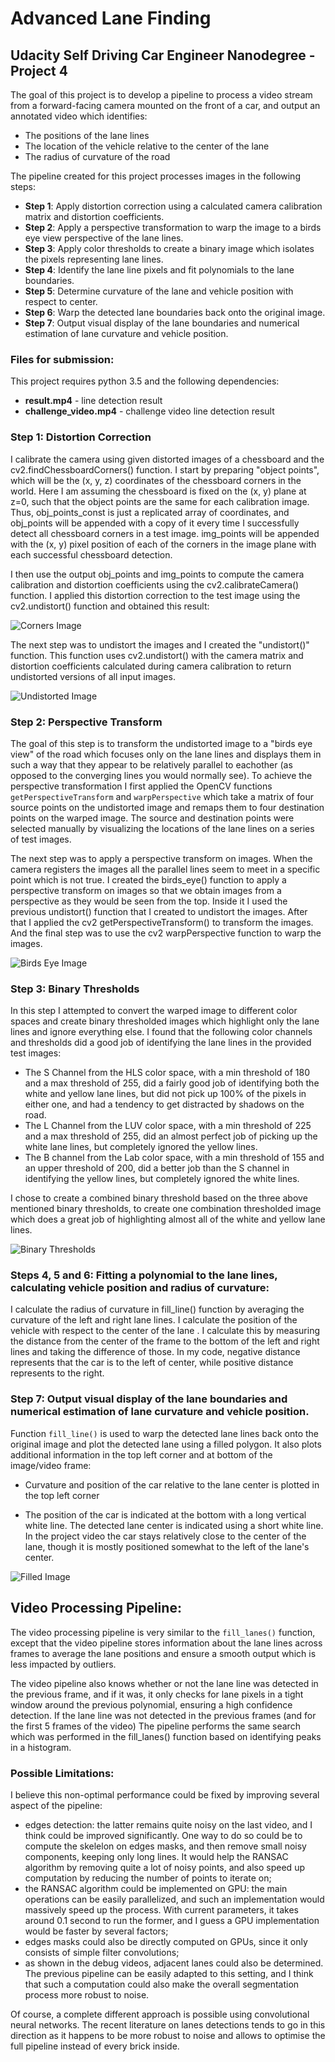 # Advanced Lane Finding

## Udacity Self Driving Car Engineer Nanodegree - Project 4

The goal of this project is to develop a pipeline to process a video stream from a forward-facing camera mounted on the front of a car, and output an annotated video which identifies:
- The positions of the lane lines
- The location of the vehicle relative to the center of the lane
- The radius of curvature of the road

The pipeline created for this project processes images in the following steps:
- **Step 1**: Apply distortion correction using a calculated camera calibration matrix and distortion coefficients.
- **Step 2**: Apply a perspective transformation to warp the image to a birds eye view perspective of the lane lines.
- **Step 3**: Apply color thresholds to create a binary image which isolates the pixels representing lane lines.
- **Step 4**: Identify the lane line pixels and fit polynomials to the lane boundaries.
- **Step 5**: Determine curvature of the lane and vehicle position with respect to center.
- **Step 6**: Warp the detected lane boundaries back onto the original image.
- **Step 7**: Output visual display of the lane boundaries and numerical estimation of lane curvature and vehicle position.

### Files for submission:
This project requires python 3.5 and the following dependencies:
-  **result.mp4** - line detection result
-  **challenge_video.mp4** - challenge video line detection result

### Step 1: Distortion Correction
I calibrate the camera using given distorted images of a chessboard and the cv2.findChessboardCorners() function. I start by preparing "object points", which will be the (x, y, z) coordinates of the chessboard corners in the world. Here I am assuming the chessboard is fixed on the (x, y) plane at z=0, such that the object points are the same for each calibration image. Thus, obj_points_const is just a replicated array of coordinates, and obj_points will be appended with a copy of it every time I successfully detect all chessboard corners in a test image. img_points will be appended with the (x, y) pixel position of each of the corners in the image plane with each successful chessboard detection.

I then use the output obj_points and img_points to compute the camera calibration and distortion coefficients using the cv2.calibrateCamera() function. I applied this distortion correction to the test image using the cv2.undistort() function and obtained this result:

![Corners Image](./img/distortion_correction.jpg)

 The next step was to undistort the images and I created the "undistort()" function. This function uses cv2.undistort() with the camera matrix and distortion coefficients calculated during camera calibration to return undistorted versions of all input images.

![Undistorted Image](./img/undistorted.jpg)

### Step 2: Perspective Transform
The goal of this step is to transform the undistorted image to a "birds eye view" of the road which focuses only on the lane lines and displays them in such a way that they appear to be relatively parallel to eachother (as opposed to the converging lines you would normally see). To achieve the perspective transformation I first applied the OpenCV functions `getPerspectiveTransform` and `warpPerspective` which take a matrix of four source points on the undistorted image and remaps them to four destination points on the warped image. The source and destination points were selected manually by visualizing the locations of the lane lines on a series of test images.

The next step was to apply a perspective transform on images. When the camera registers the images all the parallel lines seem to meet in a specific point which is not true. I created the birds_eye() function to apply a perspective transform on images so that we obtain images from a perspective as they would be seen from the top. Inside it I used the previous undistort() function that I created to undistort the images. After that I applied the cv2 getPerspectiveTransform() to transform the images. And the final step was to use the cv2 warpPerspective function to warp the images.

![Birds Eye Image](./img/birds_eye.jpg)

### Step 3: Binary Thresholds
In this step I attempted to convert the warped image to different color spaces and create binary thresholded images which highlight only the lane lines and ignore everything else.
I found that the following color channels and thresholds did a good job of identifying the lane lines in the provided test images:
- The S Channel from the HLS color space, with a min threshold of 180 and a max threshold of 255, did a fairly good job of identifying both the white and yellow lane lines, but did not pick up 100% of the pixels in either one, and had a tendency to get distracted by shadows on the road.
- The L Channel from the LUV color space, with a min threshold of 225 and a max threshold of 255, did an almost perfect job of picking up the white lane lines, but completely ignored the yellow lines.
- The B channel from the Lab color space, with a min threshold of 155 and an upper threshold of 200, did a better job than the S channel in identifying the yellow lines, but completely ignored the white lines.

I chose to create a combined binary threshold based on the three above mentioned binary thresholds, to create one combination thresholded image which does a great job of highlighting almost all of the white and yellow lane lines.

![Binary Thresholds](./img/binary_threshold.jpg)

### Steps 4, 5 and 6: Fitting a polynomial to the lane lines, calculating vehicle position and radius of curvature:
I calculate the radius of curvature in fill_line() function by averaging the curvature of the left and right lane lines. I calculate the position of the vehicle with respect to the center of the lane . I calculate this by measuring the distance from the center of the frame to the bottom of the left and right lines and taking the difference of those. In my code, negative distance represents that the car is to the left of center, while positive distance represents to the right.

### Step 7: Output visual display of the lane boundaries and numerical estimation of lane curvature and vehicle position.
Function `fill_line()` is used to warp the detected lane lines back onto the original image and plot the detected lane using a filled polygon. It also plots additional information in the top left corner and at bottom of the image/video frame:

- Curvature and position of the car relative to the lane center is plotted in the top left corner

- The position of the car is indicated at the bottom with a long vertical white line. The detected lane center is indicated using a short white line. In the project video the car stays relatively close to the center of the lane, though it is mostly positioned somewhat to the left of the lane's center.


![Filled Image](./img/fill.jpg)

## Video Processing Pipeline:

The video processing pipeline is very similar to the `fill_lanes()` function, except that the video pipeline stores information about the lane lines across frames to average the lane positions and ensure a smooth output which is less impacted by outliers.

The video pipeline also knows whether or not the lane line was detected in the previous frame, and if it was, it only checks for lane pixels in a tight window around the previous polynomial, ensuring a high confidence detection. If the lane line was not detected in the previous frames (and for the first 5 frames of the video) The pipeline performs the same search which was performed in the fill_lanes() function based on identifying peaks in a histogram.

### Possible Limitations:
I believe this non-optimal performance could be fixed by improving several aspect of the pipeline:
* edges detection: the latter remains quite noisy on the last video, and I think could be improved significantly. One way to do so could be to compute the skelelon on edges masks, and then remove small noisy components, keeping only long lines. It would help the RANSAC algorithm by removing quite a lot of noisy points, and also speed up computation by reducing the number of points to iterate on;
* the RANSAC algorithm could be implemented on GPU: the main operations can be easily parallelized, and such an implementation would massively speed up the process. With current parameters, it takes around 0.1 second to run the former, and I guess a GPU implementation would be faster by several factors;
* edges masks could also be directly computed on GPUs, since it only consists of simple filter convolutions;
* as shown in the debug videos, adjacent lanes could also be determined. The previous pipeline can be easily adapted to this setting, and I think that such a computation could also make the overall segmentation process more robust to noise.

Of course, a complete different approach is possible using convolutional neural networks. The recent literature on lanes detections tends to go in this direction as it happens to be more robust to noise and allows to optimise the full pipeline instead of every brick inside.
